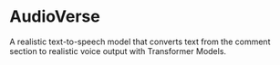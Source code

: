 # AudioVerse
A realistic text-to-speech model that converts text from the comment section to realistic voice output with Transformer Models.
